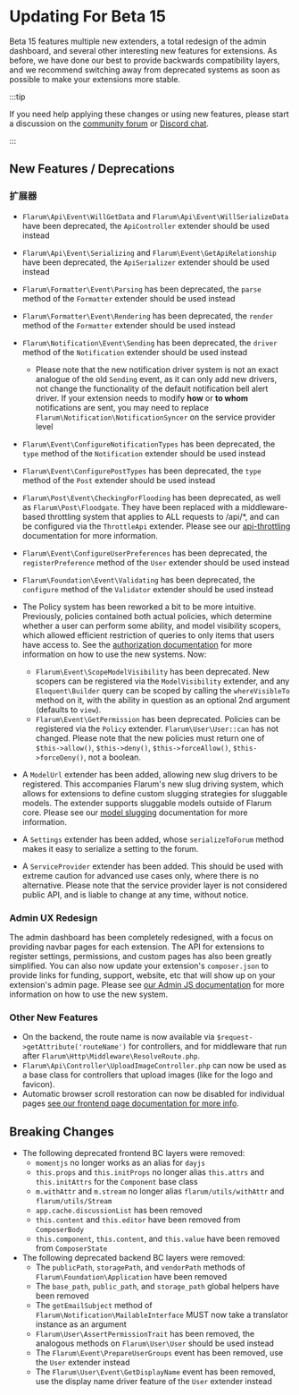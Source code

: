 # Updating For Beta 15

Beta 15 features multiple new extenders, a total redesign of the admin dashboard, and several other interesting new features for extensions. As before, we have done our best to provide backwards compatibility layers, and we recommend switching away from deprecated systems as soon as possible to make your extensions more stable.

:::tip

If you need help applying these changes or using new features, please start a discussion on the [community forum](https://discuss.flarum.org/t/extensibility) or [Discord chat](https://flarum.org/discord/).

:::

## New Features / Deprecations

### 扩展器

- `Flarum\Api\Event\WillGetData` and `Flarum\Api\Event\WillSerializeData` have been deprecated, the `ApiController` extender should be used instead
- `Flarum\Api\Event\Serializing` and `Flarum\Event\GetApiRelationship` have been deprecated, the `ApiSerializer` extender should be used instead
- `Flarum\Formatter\Event\Parsing` has been deprecated, the `parse` method of the `Formatter` extender should be used instead
- `Flarum\Formatter\Event\Rendering` has been deprecated, the `render` method of the `Formatter` extender should be used instead
- `Flarum\Notification\Event\Sending` has been deprecated, the `driver` method of the `Notification` extender should be used instead
  - Please note that the new notification driver system is not an exact analogue of the old `Sending` event, as it can only add new drivers, not change the functionality of the default notification bell alert driver. If your extension needs to modify **how** or **to whom** notifications are sent, you may need to replace `Flarum\Notification\NotificationSyncer` on the service provider level
- `Flarum\Event\ConfigureNotificationTypes` has been deprecated, the `type` method of the `Notification` extender should be used instead
- `Flarum\Event\ConfigurePostTypes` has been deprecated, the `type` method of the `Post` extender should be used instead
- `Flarum\Post\Event\CheckingForFlooding` has been deprecated, as well as `Flarum\Post\Floodgate`. They have been replaced with a middleware-based throttling system that applies to ALL requests to /api/*, and can be configured via the `ThrottleApi` extender. Please see our [api-throttling](api-throttling.md) documentation for more information.
- `Flarum\Event\ConfigureUserPreferences` has been deprecated, the `registerPreference` method of the `User` extender should be used instead
- `Flarum\Foundation\Event\Validating` has been deprecated, the `configure` method of the `Validator` extender should be used instead

- The Policy system has been reworked a bit to be more intuitive. Previously, policies contained both actual policies, which determine whether a user can perform some ability, and model visibility scopers, which allowed efficient restriction of queries to only items that users have access to. See the [authorization documentation](authorization.md) for more information on how to use the new systems. Now:
  - `Flarum\Event\ScopeModelVisibility` has been deprecated. New scopers can be registered via the `ModelVisibility` extender, and any `Eloquent\Builder` query can be scoped by calling the `whereVisibleTo` method on it, with the ability in question as an optional 2nd argument (defaults to `view`).
  - `Flarum\Event\GetPermission` has been deprecated. Policies can be registered via the `Policy` extender. `Flarum\User\User::can` has not changed. Please note that the new policies must return one of `$this->allow()`, `$this->deny()`, `$this->forceAllow()`, `$this->forceDeny()`, not a boolean.

- A `ModelUrl` extender has been added, allowing new slug drivers to be registered. This accompanies Flarum's new slug driving system, which allows for extensions to define custom slugging strategies for sluggable models. The extender supports sluggable models outside of Flarum core. Please see our [model slugging](slugging.md) documentation for more information.
- A `Settings` extender has been added, whose `serializeToForum` method makes it easy to serialize a setting to the forum.
- A `ServiceProvider` extender has been added. This should be used with extreme caution for advanced use cases only, where there is no alternative. Please note that the service provider layer is not considered public API, and is liable to change at any time, without notice.

### Admin UX Redesign

The admin dashboard has been completely redesigned, with a focus on providing navbar pages for each extension. The API for extensions to register settings, permissions, and custom pages has also been greatly simplified. You can also now update your extension's `composer.json` to provide links for funding, support, website, etc that will show up on your extension's admin page. Please see [our Admin JS documentation](./admin.md) for more information on how to use the new system.

### Other New Features

- On the backend, the route name is now available via `$request->getAttribute('routeName')` for controllers, and for middleware that run after `Flarum\Http\Middleware\ResolveRoute.php`.
- `Flarum\Api\Controller\UploadImageController.php` can now be used as a base class for controllers that upload images (like for the logo and favicon).
- Automatic browser scroll restoration can now be disabled for individual pages [see our frontend page documentation for more info](frontend-pages.md).

## Breaking Changes

- The following deprecated frontend BC layers were removed:
  - `momentjs` no longer works as an alias for `dayjs`
  - `this.props` and `this.initProps` no longer alias `this.attrs` and `this.initAttrs` for the `Component` base class
  - `m.withAttr` and `m.stream` no longer alias `flarum/utils/withAttr` and `flarum/utils/Stream`
  - `app.cache.discussionList` has been removed
  - `this.content` and `this.editor` have been removed from `ComposerBody`
  - `this.component`, `this.content`, and `this.value` have been removed from `ComposerState`
- The following deprecated backend BC layers were removed:
  - The `publicPath`, `storagePath`, and `vendorPath` methods of `Flarum\Foundation\Application` have been removed
  - The `base_path`, `public_path`, and `storage_path` global helpers have been removed
  - The `getEmailSubject` method of `Flarum\Notification\MailableInterface` MUST now take a translator instance as an argument
  - `Flarum\User\AssertPermissionTrait` has been removed, the analogous methods on `Flarum\User\User` should be used instead
  - The `Flarum\Event\PrepareUserGroups` event has been removed, use the `User` extender instead
  - The `Flarum\User\Event\GetDisplayName` event has been removed, use the display name driver feature of the `User` extender instead
